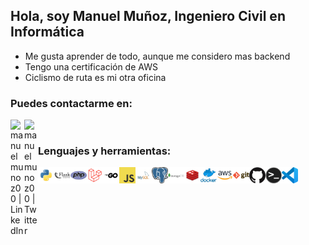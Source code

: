 ## Hola, soy Manuel Muñoz, Ingeniero Civil en Informática

- Me gusta aprender de todo, aunque me considero mas backend
- Tengo una certificación de AWS
- Ciclismo de ruta es mi otra oficina

### Puedes contactarme en:

[<img align="left" alt="manuelmunoz00 | LinkedIn" width="22px" src="https://cdn.jsdelivr.net/npm/simple-icons@v3/icons/linkedin.svg" />][linkedin]
[<img align="left" alt="manuelmunoz00 | Twitter" width="22px" src="https://cdn.jsdelivr.net/npm/simple-icons@v3/icons/twitter.svg" />][twitter]

<br />

### Lenguajes y herramientas:

[<img align="left" alt="Python" width="26px" src="https://raw.githubusercontent.com/github/explore/e94815998e4e0713912fed477a1f346ec04c3da2/topics/python/python.png" />][webdevplaylist]
[<img align="left" alt="Flask" width="26px" src="https://raw.githubusercontent.com/github/explore/e94815998e4e0713912fed477a1f346ec04c3da2/topics/flask/flask.png" />][webdevplaylist]
[<img align="left" alt="PHP" width="26px" src="https://raw.githubusercontent.com/github/explore/e94815998e4e0713912fed477a1f346ec04c3da2/topics/php/php.png" />][webdevplaylist]
[<img align="left" alt="Laravel" width="26px" src="https://raw.githubusercontent.com/github/explore/e94815998e4e0713912fed477a1f346ec04c3da2/topics/laravel/laravel.png" />][webdevplaylist]
[<img align="left" alt="Go" width="26px" src="https://raw.githubusercontent.com/github/explore/80688e429a7d4ef2fca1e82350fe8e3517d3494d/topics/go/go.png" />][webdevplaylist]
[<img align="left" alt="JavaScript" width="26px" src="https://raw.githubusercontent.com/github/explore/80688e429a7d4ef2fca1e82350fe8e3517d3494d/topics/javascript/javascript.png" />][webdevplaylist]
[<img align="left" alt="MySQL" width="26px" src="https://raw.githubusercontent.com/github/explore/80688e429a7d4ef2fca1e82350fe8e3517d3494d/topics/mysql/mysql.png" />][webdevplaylist]
[<img align="left" alt="MySQL" width="26px" src="https://raw.githubusercontent.com/github/explore/80688e429a7d4ef2fca1e82350fe8e3517d3494d/topics/postgresql/postgresql.png" />][webdevplaylist]
[<img align="left" alt="MongoDB" width="26px" src="https://raw.githubusercontent.com/github/explore/80688e429a7d4ef2fca1e82350fe8e3517d3494d/topics/mongodb/mongodb.png" />][webdevplaylist]
[<img align="left" alt="MongoDB" width="26px" src="https://raw.githubusercontent.com/github/explore/80688e429a7d4ef2fca1e82350fe8e3517d3494d/topics/redis/redis.png" />][webdevplaylist]
[<img align="left" alt="Docker" width="26px" src="https://raw.githubusercontent.com/github/explore/80688e429a7d4ef2fca1e82350fe8e3517d3494d/topics/docker/docker.png" />][webdevplaylist]
[<img align="left" alt="AWS" width="26px" src="https://raw.githubusercontent.com/github/explore/80688e429a7d4ef2fca1e82350fe8e3517d3494d/topics/aws/aws.png" />][webdevplaylist]
[<img align="left" alt="Git" width="26px" src="https://raw.githubusercontent.com/github/explore/80688e429a7d4ef2fca1e82350fe8e3517d3494d/topics/git/git.png" />][webdevplaylist]
[<img align="left" alt="GitHub" width="26px" src="https://raw.githubusercontent.com/github/explore/78df643247d429f6cc873026c0622819ad797942/topics/github/github.png" />][webdevplaylist]
[<img align="left" alt="Terminal" width="26px" src="https://raw.githubusercontent.com/github/explore/80688e429a7d4ef2fca1e82350fe8e3517d3494d/topics/terminal/terminal.png" />][webdevplaylist]
[<img align="left" alt="Visual Studio Code" width="26px" src="https://raw.githubusercontent.com/github/explore/80688e429a7d4ef2fca1e82350fe8e3517d3494d/topics/visual-studio-code/visual-studio-code.png" />][webdevplaylist]

<br />
<br />

[twitter]: https://twitter.com/manuelmunoz00
[linkedin]: https://linkedin.com/in/manuel-munoz-ayala
[webdevplaylist]: https://linkedin.com/in/manuel-munoz-ayala
